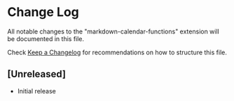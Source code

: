 # Change Log

All notable changes to the "markdown-calendar-functions" extension will be documented in this file.

Check [Keep a Changelog](http://keepachangelog.com/) for recommendations on how to structure this file.

## [Unreleased]

- Initial release